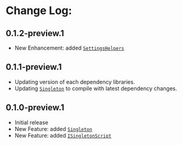 # Change Log:

## 0.1.2-preview.1

- New Enhancement: added [`SettingsHelpers`](https://github.com/OmiyaGames/omiya-games-global/blob/master/Editor/SettingsHelpers.cs)

## 0.1.1-preview.1

- Updating version of each dependency libraries.
- Updating [`Singleton`](https://github.com/OmiyaGames/omiya-games-global/blob/master/Runtime/Singleton.cs) to compile with latest dependency changes.

## 0.1.0-preview.1

- Initial release
- New Feature: added [`Singleton`](https://github.com/OmiyaGames/omiya-games-global/blob/master/Runtime/Singleton.cs)
- New Feature: added [`ISingletonScript`](https://github.com/OmiyaGames/omiya-games-global/blob/master/Runtime/ISingletonScript.cs)
